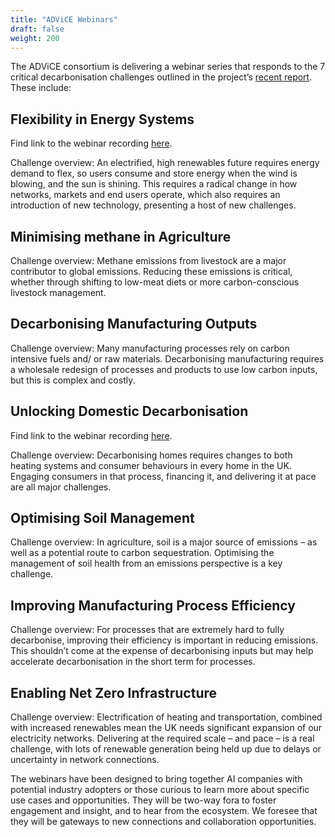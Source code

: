 ```yaml
---
title: "ADViCE Webinars"
draft: false
weight: 200
---
```

The ADViCE consortium is delivering a webinar series that responds to the 7 critical decarbonisation challenges outlined in the project’s [recent report](https://www.turing.ac.uk/sites/default/files/2023-12/advice-_ai_for_decarbonisation_challenges.pdf). These include: 

## Flexibility in Energy Systems
Find link to the webinar recording [here](https://www.youtube.com/watch?v=vMc4-JD2-lk).

Challenge overview: An electrified, high renewables future requires energy demand to flex,
so users consume and store energy when the wind is blowing, and the sun is shining. This requires a radical change in how networks, markets and end users operate, which also requires an introduction of new technology, presenting a host of new challenges.

## Minimising methane in Agriculture
Challenge overview: Methane emissions from livestock are a major contributor to global emissions. Reducing these emissions is critical, whether through shifting to low-meat diets or more carbon-conscious livestock management.

## Decarbonising Manufacturing Outputs
Challenge overview: Many manufacturing processes rely on carbon intensive fuels and/
or raw materials. Decarbonising manufacturing requires a wholesale redesign of processes and products to use low carbon inputs, but this is complex and costly.

## Unlocking Domestic Decarbonisation

Find link to the webinar recording [here](https://www.youtube.com/watch?v=3KW-IynOUw4&t=1s).

Challenge overview: Decarbonising homes requires changes to both heating systems and consumer behaviours in every home in the UK. Engaging consumers in that process, financing it, and delivering it at pace are all major challenges.

## Optimising Soil Management
Challenge overview: In agriculture, soil is a major source of emissions – as well as a potential route to carbon sequestration. Optimising the management of soil health from an emissions perspective is a key challenge.

## Improving Manufacturing Process Efficiency
Challenge overview: For processes that are extremely hard to fully decarbonise, improving their efficiency is important in reducing emissions. This shouldn’t come at the expense of decarbonising inputs but may help accelerate decarbonisation in the short term for processes.

## Enabling Net Zero Infrastructure
Challenge overview: Electrification of heating and transportation, combined with increased renewables mean the UK needs significant expansion of our electricity networks. Delivering at the required scale – and pace – is a real challenge, with lots of renewable generation being held up due to delays or uncertainty in network connections. 

The webinars have been designed to bring together AI companies with potential industry adopters or those curious to learn more about specific use cases and opportunities. They will be two-way fora to foster engagement and insight, and to hear from the ecosystem. We foresee that they will be gateways to new connections and collaboration opportunities.


